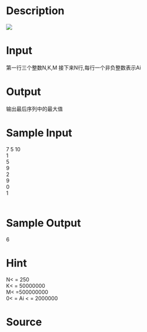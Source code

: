 
# Description

<div class="content"><img border="0" src="/source/bzoj/1889/img/aHR0cHM6Ly9seWRzeS5jb20vSnVkZ2VPbmxpbmUvaW1hZ2VzLzE4ODkuanBn.jpg"/> </div>

# Input

<div class="content">第一行三个整数N,K,M
接下来N行,每行一个非负整数表示Ai

</div>

# Output

<div class="content">输出最后序列中的最大值
</div>

# Sample Input

<div class="content"><span class="sampledata">7 5 10<br/>
1<br/>
5<br/>
9<br/>
2<br/>
9<br/>
0<br/>
1<br/>
<br/>
</span></div>

# Sample Output

<div class="content"><span class="sampledata">6<br/>
</span></div>

# Hint

<div class="content"><p>N&lt; = 250<br/>
K&lt; = 50000000<br/>
M&lt; =500000000<br/>
0&lt; = Ai &lt; = 2000000</p></div>

# Source

<div class="content"><p><a href="problemset.php?search="></a></p></div>

